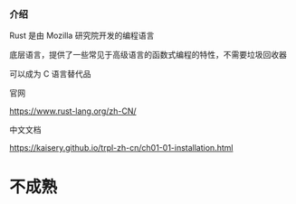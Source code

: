 ### 介绍

Rust 是由 Mozilla 研究院开发的编程语言

底层语言，提供了一些常见于高级语言的函数式编程的特性，不需要垃圾回收器

可以成为 C 语言替代品



官网

https://www.rust-lang.org/zh-CN/



中文文档

https://kaisery.github.io/trpl-zh-cn/ch01-01-installation.html





# 不成熟